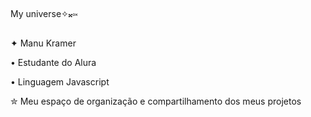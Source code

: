 My universe✧𝄪༟

✦ Manu Kramer

• Estudante do Alura 

• Linguagem Javascript

✮ Meu espaço de organização e compartilhamento dos meus projetos
